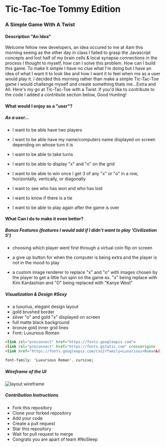  # Tic-Tac-Toe Tommy Edition

 ### A Simple Game With A Twist

 #### Description "An Idea"

 Welcome fellow new developers, an idea occured to me at 4am this morning seeing as the other day in class I failed to grasp the Javascript concepts and lost half of my brain cells & local synapse connections in the process I thought to myself, how can I solve this problem. How can I build this game. To make it simple I have no clue what I'm doing but I have an idea of what I want it to look like and how I want it to feel when me as a user would play it. I decided this morning rather than make a simple Tic-Tac-Toe game I would challenge myself and create something thats me...Extra and All. Here's my go at Tic-Tac-Toe with a Twist. If you'd like to contribute to the code I added a contribute section below, Good Hunting!
 
 #### What would I enjoy as a "user"?
 
 ##### As a user...

 - I want to be able have two players

 - I want to be able have my name/computers name displayed on screen depending on whose turn it is 

 - I want to be able to take turns

 - I want to be able to display "x" and "o" on the grid

 - I want to be able to win once I get 3 of any "x" or "o" in a row, horizontally, vertically, or diagonally

 - I want to see who has won and who has lost

 - I want to know if there is a tie 

 - I want to be able to play again after the game is over
#### What Can I do to make it even better?

 ##### Bonus Features (features I would add if I didn't want to play 'Civilization 5')
 
 - choosing which player went first through a virtual coin flip on screen

 - a give up button for when the computer is being extra and the player is not in the mood to play 

 - a custom image renderer to replace "x" and "o" with images chosen by the player to get a little fun spin on the game ex. "x" being replace with Kim Kardashian and "O" being replaced with "Kanye West"

 ##### Visualization & Design #Sexy

 - a luxurius, elegant design layout
 - gold brushed border
 - silver "o" and gold "x" displayed on screen
 - full matte black background
 - bronze gold inner grid lines
 - Font: Luxurious Roman
```html
<link rel="preconnect" href="https://fonts.googleapis.com">
<link rel="preconnect" href="https://fonts.gstatic.com" crossorigin>
<link href="https://fonts.googleapis.com/css2?family=Luxurious+Roman&display=swap" rel="stylesheet">
```
```CSS
font-family: 'Luxurious Roman', cursive;
```
##### Wireframe of the UI
![layout wireframe](https://i.imgur.com/SHJN3NB.jpg)

##### Contribution Instructions
- Fork this repository
- Clone your forked repository
- Add your code
- Create a pull request
- Star this repository
- Wait for pull request to merge
- Congrats you are apart of team #NoSleep




  